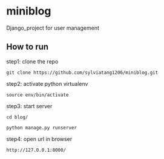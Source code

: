 # miniblog
Django_project for user management
## How to run
step1: clone the repo

`git clone https://github.com/sylviatang1206/miniblog.git`

step2: activate python virtualenv

`source env/bin/activate`

step3: start server

`cd blog/`

`python manage.py runserver`

step4: open url in browser

`http://127.0.0.1:8000/`

